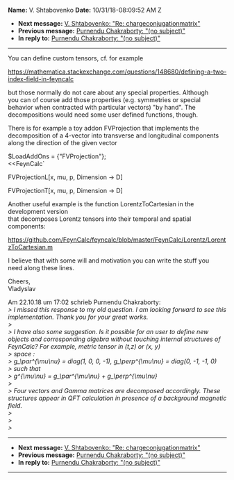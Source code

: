 **Name:** V. Shtabovenko
**Date:** 10/31/18-08:09:52 AM Z

  - **Next message:** [V. Shtabovenko: "Re:
    chargeconjugationmatrix"](1443.html)
  - **Previous message:** [Purnendu Chakraborty: "(no
    subject)"](1441.html)
  - **In reply to:** [Purnendu Chakraborty: "(no subject)"](1441.html)

-----

You can define custom tensors, cf. for example  

https://mathematica.stackexchange.com/questions/148680/defining-a-two-index-field-in-feyncalc  

but those normally do not care about any special properties. Although  
you can of course add those properties (e.g. symmetries or special  
behavior when contracted with particular vectors) "by hand". The  
decompositions would need some user defined functions, though.  

There is for example a toy addon FVProjection that implements the  
decomposition of a 4-vector into transverse and longitudinal
components  
along the direction of the given vector  

$LoadAddOns = {"FVProjection"};  
<<FeynCalc\`  

FVProjectionL[x, mu, p, Dimension -\> D]  

FVProjectionT[x, mu, p, Dimension -\> D]  

Another useful example is the function LorentzToCartesian in the  
development version  
that decomposes Lorentz tensors into their temporal and spatial
components:  

https://github.com/FeynCalc/feyncalc/blob/master/FeynCalc/Lorentz/LorentzToCartesian.m  

I believe that with some will and motivation you can write the stuff
you  
need along these lines.  

Cheers,  
Vladyslav  

Am 22.10.18 um 17:02 schrieb Purnendu Chakraborty:  
*\> I missed this response to my old question. I am looking forward to
see this implementation. Thank you for your great works.*  
*\>*  
*\> I have also some suggestion. Is it possible for an user to define
new objects and corresponding algebra without touching internal
structures of FeynCalc? For example, metric tensor in (t,z) or (x, y)*  
*\> space :*  
*\> g\_\\par^{\\mu\\nu} = diag(1, 0, 0, -1), g\_\\perp^{\\mu\\nu} =
diag(0, -1, -1, 0)*  
*\> such that*  
*\> g^{\\mu\\nu} = g\_\\par^{\\mu\\nu} + g\_\\perp^{\\mu\\nu}*  
*\>*  
*\> Four vectors and Gamma matrices are decomposed accordingly. These
structures appear in QFT calculation in presence of a background
magnetic field.*  
*\>*  
*\>*  
*\>*  

-----

  - **Next message:** [V. Shtabovenko: "Re:
    chargeconjugationmatrix"](1443.html)
  - **Previous message:** [Purnendu Chakraborty: "(no
    subject)"](1441.html)
  - **In reply to:** [Purnendu Chakraborty: "(no subject)"](1441.html)

-----

